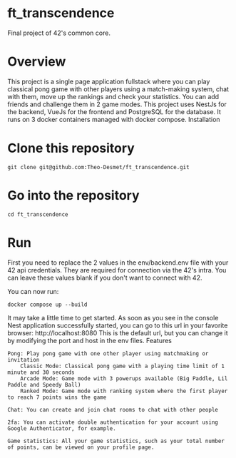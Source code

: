 # ft_transcendence

Final project of 42's common core.
# Overview

This project is a single page application fullstack where you can play classical pong game with other players using a match-making system, chat with them, move up the rankings and check your statistics. You can add friends and challenge them in 2 game modes. This project uses NestJs for the backend, VueJs for the frontend and PostgreSQL for the database. It runs on 3 docker containers managed with docker compose.
Installation

# Clone this repository
```git clone git@github.com:Theo-Desmet/ft_transcendence.git ```

# Go into the repository
```cd ft_transcendence```

# Run

First you need to replace the 2 values in the env/backend.env file with your 42 api credentials. They are required for connection via the 42's intra. You can leave these values blank if you don't want to connect with 42.

You can now run:

```docker compose up --build```

It may take a little time to get started. As soon as you see in the console Nest application successfully started, you can go to this url in your favorite browser: http://localhost:8080 This is the default url, but you can change it by modifying the port and host in the env files.
Features

    Pong: Play pong game with one other player using matchmaking or invitation
        Classic Mode: Classical pong game with a playing time limit of 1 minute and 30 seconds
        Arcade Mode: Game mode with 3 powerups available (Big Paddle, Lil Paddle and Speedy Ball)
        Ranked Mode: Game mode with ranking system where the first player to reach 7 points wins the game

    Chat: You can create and join chat rooms to chat with other people

    2fa: You can activate double authentication for your account using Google Authenticator, for example.

    Game statistics: All your game statistics, such as your total number of points, can be viewed on your profile page.
